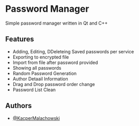 # Password Manager

Simple password manager written in Qt and C++




## Features

- Adding, Editing, DDeleteing Saved passwords per service
- Exporting to encrypted file
- Import from file after password provided
- Showing all passwords
- Random Password Generation
- Author Detaail Information
- Drag and Drop password order change
- Password List Clean


## Authors

- [@KacperMalachowski](https://www.github.com/KacperMalachowski)

